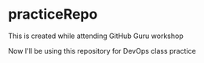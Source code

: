 # practiceRepo
This is created while attending GitHub Guru workshop

Now I'll be using this repository for DevOps class practice